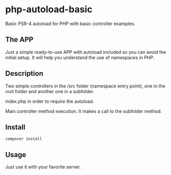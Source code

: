 # php-autoload-basic
Basic PSR-4 autoload for PHP with basic controller examples.

## The APP

Just a simple ready-to-use APP with autoload included so you can avoid the initial setup.
It will help you understand the use of namespaces in PHP.

## Description

Two simple controllers in the /src folder (namespace entry point), one in the root folder and another one in a subfolder.

index.php in order to require the autoload.

Main controller method execution. It makes a call to the subfolder method.

## Install

`composer install`

## Usage

Just use it with your favorite server.

